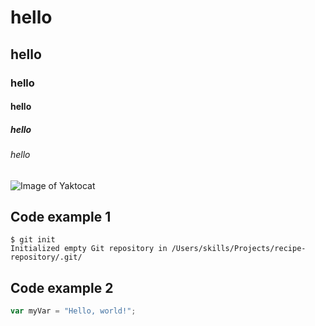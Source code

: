 # hello
## hello
### hello
#### hello
##### hello
###### hello

![Image of Yaktocat](https://octodex.github.com/images/yaktocat.png)

## Code example 1
```
$ git init
Initialized empty Git repository in /Users/skills/Projects/recipe-repository/.git/
```
## Code example 2
``` javascript
var myVar = "Hello, world!";
```